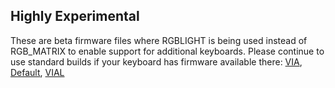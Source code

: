 ## Highly Experimental ##

These are beta firmware files where RGBLIGHT is being used instead of RGB_MATRIX to enable support for additional keyboards.
Please continue to use standard builds if your keyboard has firmware available there: [VIA](https://github.com/SRGBmods/QMK-Binaries/tree/main/QMK%2BVIA-Firmware), [Default](https://github.com/SRGBmods/QMK-Binaries/tree/main/QMK%2BDefault-Firmware), [VIAL](https://github.com/SRGBmods/QMK-Binaries/tree/main/QMK%2BVIA%2BVial-Firmware)
